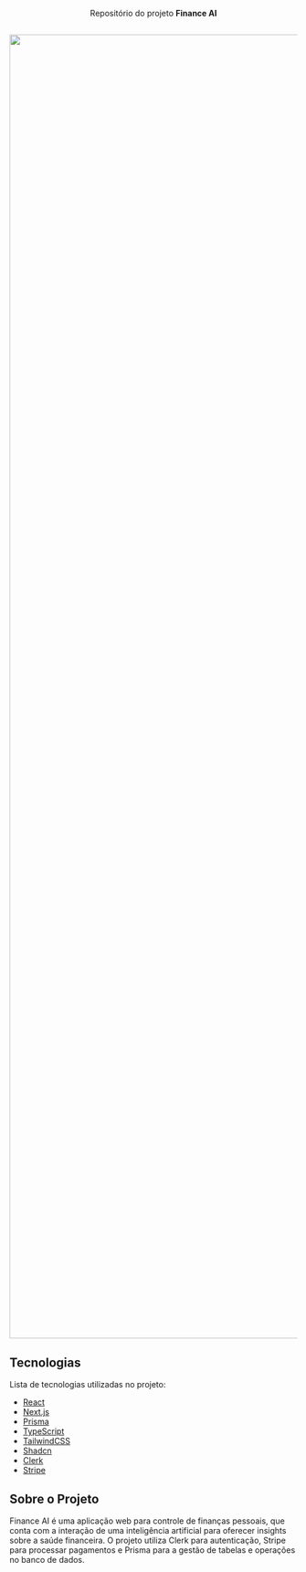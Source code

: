 <p align="center">
 Repositório do projeto <b>Finance AI</b>
</p>

<h2 align="center">
 <img width="2284" alt="capa_fsw_6" src="https://github.com/user-attachments/assets/3974d5b9-9926-47d7-8aec-6be6d1ec7631">
</h2>

## Tecnologias

Lista de tecnologias utilizadas no projeto:

- [React](https://reactjs.org)
- [Next.js](https://nextjs.org/)
- [Prisma](https://www.prisma.io/)
- [TypeScript](https://www.typescriptlang.org/)
- [TailwindCSS](https://tailwindcss.com/)
- [Shadcn](https://ui.shadcn.com/)
- [Clerk](https://clerk.com/)
- [Stripe](https://stripe.com/)

## Sobre o Projeto

Finance AI é uma aplicação web para controle de finanças pessoais, que conta com a interação de uma inteligência artificial para oferecer insights sobre a saúde financeira. O projeto utiliza Clerk para autenticação, Stripe para processar pagamentos e Prisma para a gestão de tabelas e operações no banco de dados.
